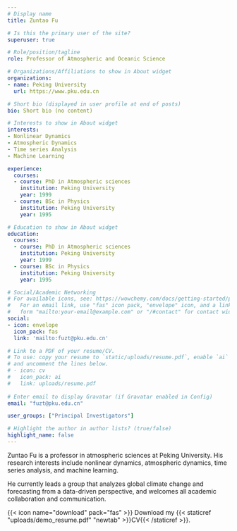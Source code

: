 ```yaml
---
# Display name
title: Zuntao Fu

# Is this the primary user of the site?
superuser: true

# Role/position/tagline
role: Professor of Atmospheric and Oceanic Science

# Organizations/Affiliations to show in About widget
organizations:
- name: Peking University
  url: https://www.pku.edu.cn

# Short bio (displayed in user profile at end of posts)
bio: Short bio (no content)

# Interests to show in About widget
interests:
- Nonlinear Dynamics
- Atmospheric Dynamics
- Time series Analysis
- Machine Learning

experience:
  courses:
  - course: PhD in Atmospheric sciences
    institution: Peking University
    year: 1999
  - course: BSc in Physics
    institution: Peking University
    year: 1995

# Education to show in About widget
education:
  courses:
  - course: PhD in Atmospheric sciences
    institution: Peking University
    year: 1999
  - course: BSc in Physics
    institution: Peking University
    year: 1995

# Social/Academic Networking
# For available icons, see: https://wowchemy.com/docs/getting-started/page-builder/#icons
#   For an email link, use "fas" icon pack, "envelope" icon, and a link in the
#   form "mailto:your-email@example.com" or "/#contact" for contact widget.
social:
- icon: envelope
  icon_pack: fas
  link: 'mailto:fuzt@pku.edu.cn'

# Link to a PDF of your resume/CV.
# To use: copy your resume to `static/uploads/resume.pdf`, enable `ai` icons in `params.toml`, 
# and uncomment the lines below.
# - icon: cv
#   icon_pack: ai
#   link: uploads/resume.pdf
 
# Enter email to display Gravatar (if Gravatar enabled in Config)
email: "fuzt@pku.edu.cn"

user_groups: ["Principal Investigators"]

# Highlight the author in author lists? (true/false)
highlight_name: false
---
```


Zuntao Fu is a professor in atmospheric sciences at Peking University. His research interests include nonlinear dynamics, atmospheric dynamics, time series analysis, and machine learning.

He currently leads a group that analyzes global climate change and forecasting from a data-driven perspective, and welcomes all academic collaboration and communication.


{{< icon name="download" pack="fas" >}} Download my {{< staticref "uploads/demo_resume.pdf" "newtab" >}}CV{{< /staticref >}}.
